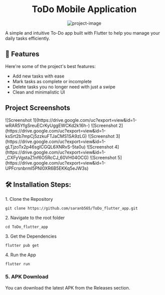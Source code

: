 <h1 align="center" id="title">ToDo Mobile Application</h1>

<p align="center"><img src="https://socialify.git.ci/saranb565/ToDo_flutter_app/image?custom_description=A+ToDo+Mobile+App+built+using+Flutter.&amp;description=1&amp;font=Inter&amp;language=1&amp;name=1&amp;owner=1&amp;pattern=Circuit+Board&amp;stargazers=1&amp;theme=Light" alt="project-image"></p>

<p id="description">A simple and intuitive To-Do app built with Flutter to help you manage your daily tasks efficiently.</p>

  
  
<h2>🧐 Features</h2>

Here're some of the project's best features:

*   Add new tasks with ease
*   Mark tasks as complete or incomplete
*   Delete tasks you no longer need with just a swipe
*   Clean and minimalistic UI

<h2>Project Screenshots</h2>
![Screenshot 1](https://drive.google.com/uc?export=view&id=1-wRAR5YfgSreuECrKyUggEWCKd2k16h-)
![Screenshot 2](https://drive.google.com/uc?export=view&id=1-ksSrt2b7mpCj5zzkuFTJaCMS1SA9zLG)
![Screenshot 3](https://drive.google.com/uc?export=view&id=1-gLTjzoTx2p46sgICGQL6XNRvS-5ta0u)
![Screenshot 4](https://drive.google.com/uc?export=view&id=1-_CXFyVgstaZ1nf6O5RcCJ_60VH04OCG)
![Screenshot 5](https://drive.google.com/uc?export=view&id=1-UPFcrsnbrmI5PNI0XR6B5EKKq5eJW3s)


<h2>🛠️ Installation Steps:</h2>

<p>1. Clone the Repository</p>

```
git clone https://github.com/saranb565/ToDo_flutter_app.git
```

<p>2. Navigate to the root folder</p>

```
cd ToDo_flutter_app
```

<p>3. Get the Dependencies</p>

```
flutter pub get
```

<p>4. Run the App</p>

```
flutter run
```

<h3>5. APK Download</h3>


<p>You can download the latest APK from the Releases section.</p>

